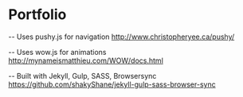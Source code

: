 # Portfolio
-- Uses pushy.js for navigation http://www.christopheryee.ca/pushy/

-- Uses wow.js for animations http://mynameismatthieu.com/WOW/docs.html

-- Built with Jekyll, Gulp, SASS, Browsersync https://github.com/shakyShane/jekyll-gulp-sass-browser-sync
